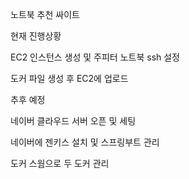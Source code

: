 노트북 추천 싸이트



현재 진행상황

EC2 인스턴스 생성 및 주피터 노트북 ssh 설정

도커 파일 생성 후 EC2에 업로드



추후 예정

네이버 클라우드 서버 오픈 및 세팅

네이버에 젠키스 설치 및 스프링부트 관리

도커 스웜으로 두 도커 관리
